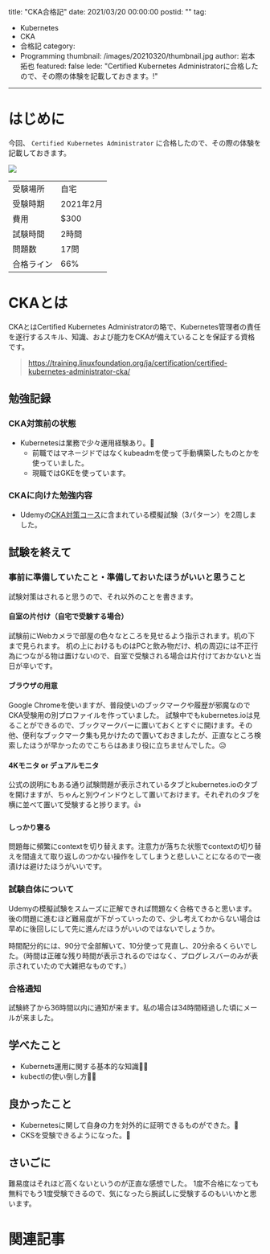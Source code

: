 title: "CKA合格記"
date: 2021/03/20 00:00:00
postid: ""
tag:
  - Kubernetes
  - CKA
  - 合格記
category:
  - Programming
thumbnail: /images/20210320/thumbnail.jpg
author: 岩本拓也
featured: false
lede: "Certified Kubernetes Administratorに合格したので、その際の体験を記載しておきます。!"
---
# はじめに

今回、 `Certified Kubernetes Administrator` に合格したので、その際の体験を記載しておきます。

![](/images/20210320/takuya-iwamoto-.jpg)

<table>
    <tr>
        <td>受験場所</td>
        <td>自宅</td>
    </tr>
    <tr>
        <td>受験時期</td>
        <td>2021年2月</td>
    </tr>
    <tr>
        <td>費用</td>
        <td>$300</td>
    </tr>
    <tr>
        <td>試験時間</td>
        <td>2時間</td>
    </tr>
    <tr>
        <td>問題数</td>
        <td>17問</td>
    </tr>
    <tr>
        <td>合格ライン</td>
        <td>66%</td>
    </tr>
</table>

# CKAとは

CKAとはCertified Kubernetes Administratorの略で、Kubernetes管理者の責任を遂行するスキル、知識、および能力をCKAが備えていることを保証する資格です。

> https://training.linuxfoundation.org/ja/certification/certified-kubernetes-administrator-cka/



## 勉強記録

### CKA対策前の状態

- Kubernetesは業務で少々運用経験あり。💪
    - 前職ではマネージドではなくkubeadmを使って手動構築したものとかを使っていました。
    - 現職ではGKEを使っています。

### CKAに向けた勉強内容

- Udemyの[CKA対策コース](https://www.udemy.com/course/certified-kubernetes-administrator-with-practice-tests/)に含まれている模擬試験（3パターン）を2周しました。

## 試験を終えて

### 事前に準備していたこと・準備しておいたほうがいいと思うこと

試験対策はされると思うので、それ以外のことを書きます。

#### 自室の片付け（自宅で受験する場合）

試験前にWebカメラで部屋の色々なところを見せるよう指示されます。机の下まで見られます。
机の上におけるものはPCと飲み物だけ、机の周辺には不正行為につながる物は置けないので、自室で受験される場合は片付けておかないと当日が辛いです。

#### ブラウザの用意

Google Chromeを使いますが、普段使いのブックマークや履歴が邪魔なのでCKA受験用の別プロファイルを作っていました。
試験中でもkubernetes.ioは見ることができるので、ブックマークバーに置いておくとすぐに開けます。その他、便利なブックマーク集も見かけたので置いておきましたが、正直なところ検索したほうが早かったのでこちらはあまり役に立ちませんでした。😥

#### 4Kモニタ or デュアルモニタ

公式の説明にもある通り試験問題が表示されているタブとkubernetes.ioのタブを開けますが、ちゃんと別ウインドウとして置いておけます。それぞれのタブを横に並べて置いて受験すると捗ります。👍

#### しっかり寝る

問題毎に頻繁にcontextを切り替えます。注意力が落ちた状態でcontextの切り替えを間違えて取り返しのつかない操作をしてしまうと悲しいことになるので一夜漬けは避けたほうがいいです。

### 試験自体について

Udemyの模擬試験をスムーズに正解できれば問題なく合格できると思います。後の問題に進むほど難易度が下がっていったので、少し考えてわからない場合は早めに後回しにして先に進んだほうがいいのではないでしょうか。

時間配分的には、90分で全部解いて、10分使って見直し、20分余るくらいでした。（時間は正確な残り時間が表示されるのではなく、プログレスバーのみが表示されていたので大雑把なものです。）

### 合格通知

試験終了から36時間以内に通知が来ます。私の場合は34時間経過した頃にメールが来ました。

## 学べたこと

- Kubernets運用に関する基本的な知識👨‍🎓
- kubectlの使い倒し方💁‍♂️

## 良かったこと

- Kubernetesに関して自身の力を対外的に証明できるものができた。💪
- CKSを受験できるようになった。👊

## さいごに

難易度はそれほど高くないというのが正直な感想でした。
1度不合格になっても無料でもう1度受験できるので、気になったら腕試しに受験するのもいいかと思います。


# 関連記事

<div class="iframely-embed"><div class="iframely-responsive" style="height: 140px; padding-bottom: 0;"><a href="https://future-architect.github.io/articles/20200902/index.html" data-iframely-url="//cdn.iframe.ly/jlODoXh?iframe=card-small"></a></div></div>

<div class="iframely-embed"><div class="iframely-responsive" style="height: 140px; padding-bottom: 0;"><a href="https://future-architect.github.io/articles/20190530/index.html" data-iframely-url="//cdn.iframe.ly/akGNr81"></a></div></div>

<script async src="//cdn.iframe.ly/embed.js" charset="utf-8"></script>
